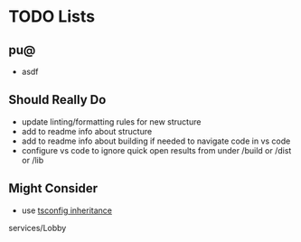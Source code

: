 # TODO Lists

## pu@

- asdf

## Should Really Do

- update linting/formatting rules for new structure
- add to readme info about structure
- add to readme info about building if needed to navigate code in vs code
- configure vs code to ignore quick open results from under /build or /dist or /lib

## Might Consider

- use [tsconfig inheritance](https://www.typescriptlang.org/tsconfig#extends)

services/Lobby
